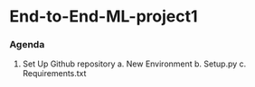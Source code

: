 # End-to-End-ML-project1

### Agenda

1. Set Up Github repository
   a. New Environment
   b. Setup.py
   c. Requirements.txt
